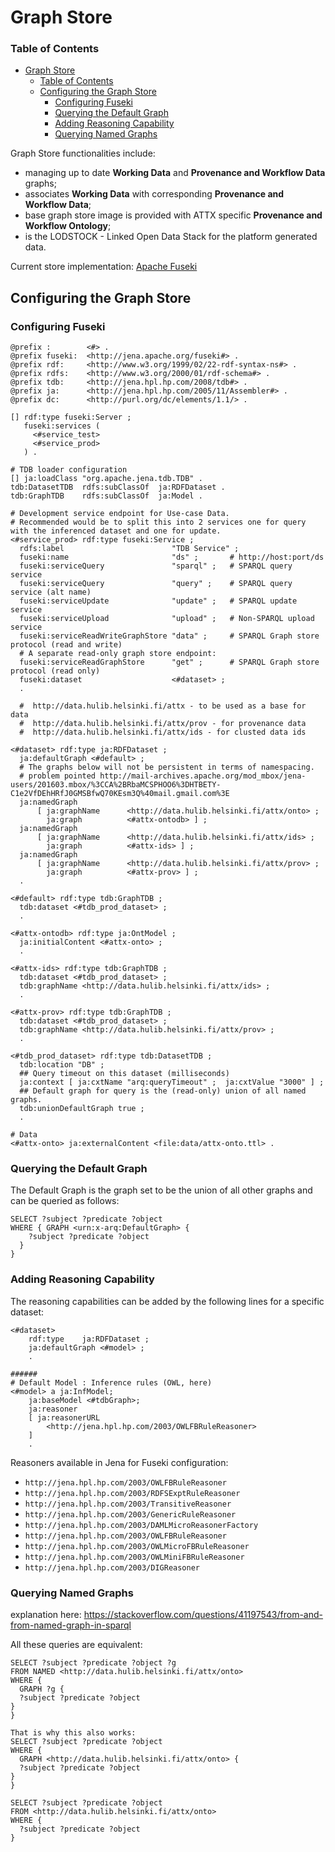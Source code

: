 # Graph Store

### Table of Contents
<!-- TOC START min:1 max:3 link:true update:true -->
- [Graph Store](#graph-store)
    - [Table of Contents](#table-of-contents)
  - [Configuring the Graph Store](#configuring-the-graph-store)
    - [Configuring Fuseki](#configuring-fuseki)
    - [Querying the Default Graph](#querying-the-default-graph)
    - [Adding Reasoning Capability](#adding-reasoning-capability)
    - [Querying Named Graphs](#querying-named-graphs)

<!-- TOC END -->

Graph Store functionalities include:
* managing up to date **Working Data** and **Provenance and Workflow Data** graphs;
* associates  **Working Data** with corresponding **Provenance and Workflow Data**;
* base graph store image is provided with ATTX specific **Provenance and Workflow Ontology**;
* is the LODSTOCK - Linked Open Data Stack for the platform generated data.

Current store implementation: [Apache Fuseki](https://jena.apache.org/documentation/fuseki2/index.html)

## Configuring the Graph Store

### Configuring Fuseki

```turtle
@prefix :        <#> .
@prefix fuseki:  <http://jena.apache.org/fuseki#> .
@prefix rdf:     <http://www.w3.org/1999/02/22-rdf-syntax-ns#> .
@prefix rdfs:    <http://www.w3.org/2000/01/rdf-schema#> .
@prefix tdb:     <http://jena.hpl.hp.com/2008/tdb#> .
@prefix ja:      <http://jena.hpl.hp.com/2005/11/Assembler#> .
@prefix dc:      <http://purl.org/dc/elements/1.1/> .

[] rdf:type fuseki:Server ;
   fuseki:services (
     <#service_test>
     <#service_prod>
   ) .

# TDB loader configuration
[] ja:loadClass "org.apache.jena.tdb.TDB" .
tdb:DatasetTDB  rdfs:subClassOf  ja:RDFDataset .
tdb:GraphTDB    rdfs:subClassOf  ja:Model .

# Development service endpoint for Use-case Data.
# Recommended would be to split this into 2 services one for query with the inferenced dataset and one for update.
<#service_prod> rdf:type fuseki:Service ;
  rdfs:label                        "TDB Service" ;
  fuseki:name                       "ds" ;       # http://host:port/ds
  fuseki:serviceQuery               "sparql" ;   # SPARQL query service
  fuseki:serviceQuery               "query" ;    # SPARQL query service (alt name)
  fuseki:serviceUpdate              "update" ;   # SPARQL update service
  fuseki:serviceUpload              "upload" ;   # Non-SPARQL upload service
  fuseki:serviceReadWriteGraphStore "data" ;     # SPARQL Graph store protocol (read and write)
  # A separate read-only graph store endpoint:
  fuseki:serviceReadGraphStore      "get" ;      # SPARQL Graph store protocol (read only)
  fuseki:dataset                    <#dataset> ;
  .

  #  http://data.hulib.helsinki.fi/attx - to be used as a base for data
  #  http://data.hulib.helsinki.fi/attx/prov - for provenance data
  #  http://data.hulib.helsinki.fi/attx/ids - for clusted data ids

<#dataset> rdf:type ja:RDFDataset ;
  ja:defaultGraph <#default> ;
  # The graphs below will not be persistent in terms of namespacing.
  # problem pointed http://mail-archives.apache.org/mod_mbox/jena-users/201603.mbox/%3CCA%2BRbaMCSPHOO6%3DHTBETY-C1e2VfDEhHRfJ0GMSBfwQ70KEsm3Q%40mail.gmail.com%3E
  ja:namedGraph
      [ ja:graphName      <http://data.hulib.helsinki.fi/attx/onto> ;
        ja:graph          <#attx-ontodb> ] ;
  ja:namedGraph
      [ ja:graphName      <http://data.hulib.helsinki.fi/attx/ids> ;
        ja:graph          <#attx-ids> ] ;
  ja:namedGraph
      [ ja:graphName      <http://data.hulib.helsinki.fi/attx/prov> ;
        ja:graph          <#attx-prov> ] ;
  .

<#default> rdf:type tdb:GraphTDB ;
  tdb:dataset <#tdb_prod_dataset> ;
  .

<#attx-ontodb> rdf:type ja:OntModel ;
  ja:initialContent <#attx-onto> ;
  .

<#attx-ids> rdf:type tdb:GraphTDB ;
  tdb:dataset <#tdb_prod_dataset> ;
  tdb:graphName <http://data.hulib.helsinki.fi/attx/ids> ;
  .

<#attx-prov> rdf:type tdb:GraphTDB ;
  tdb:dataset <#tdb_prod_dataset> ;
  tdb:graphName <http://data.hulib.helsinki.fi/attx/prov> ;
  .

<#tdb_prod_dataset> rdf:type tdb:DatasetTDB ;
  tdb:location "DB" ;
  ## Query timeout on this dataset (milliseconds)
  ja:context [ ja:cxtName "arq:queryTimeout" ;  ja:cxtValue "3000" ] ;
  ## Default graph for query is the (read-only) union of all named graphs.
  tdb:unionDefaultGraph true ;
  .

# Data
<#attx-onto> ja:externalContent <file:data/attx-onto.ttl> .

```

### Querying the Default Graph

The Default Graph is the graph set to be the union of all other graphs and can be queried as follows:

```turtle
SELECT ?subject ?predicate ?object
WHERE { GRAPH <urn:x-arq:DefaultGraph> {
    ?subject ?predicate ?object
  }
}
```

### Adding Reasoning Capability

The reasoning capabilities can be added by the following lines for a specific dataset:
```turtle
<#dataset>
    rdf:type    ja:RDFDataset ;
    ja:defaultGraph <#model> ;
    .      

######
# Default Model : Inference rules (OWL, here)
<#model> a ja:InfModel;
    ja:baseModel <#tdbGraph>;
    ja:reasoner
    [ ja:reasonerURL
        <http://jena.hpl.hp.com/2003/OWLFBRuleReasoner>
    ]
    .
```

Reasoners available in Jena for Fuseki configuration:
* `http://jena.hpl.hp.com/2003/OWLFBRuleReasoner`
* `http://jena.hpl.hp.com/2003/RDFSExptRuleReasoner`
* `http://jena.hpl.hp.com/2003/TransitiveReasoner`
* `http://jena.hpl.hp.com/2003/GenericRuleReasoner`
* `http://jena.hpl.hp.com/2003/DAMLMicroReasonerFactory`
* `http://jena.hpl.hp.com/2003/OWLFBRuleReasoner`
* `http://jena.hpl.hp.com/2003/OWLMicroFBRuleReasoner`
* `http://jena.hpl.hp.com/2003/OWLMiniFBRuleReasoner`
* `http://jena.hpl.hp.com/2003/DIGReasoner`

### Querying Named Graphs

explanation here:
https://stackoverflow.com/questions/41197543/from-and-from-named-graph-in-sparql

All these queries are equivalent:
```sparql
SELECT ?subject ?predicate ?object ?g
FROM NAMED <http://data.hulib.helsinki.fi/attx/onto>
WHERE {
  GRAPH ?g {
  ?subject ?predicate ?object
}
}
```

```sparql
That is why this also works:
SELECT ?subject ?predicate ?object
WHERE {
  GRAPH <http://data.hulib.helsinki.fi/attx/onto> {
  ?subject ?predicate ?object
}
}
```

```sparql
SELECT ?subject ?predicate ?object
FROM <http://data.hulib.helsinki.fi/attx/onto>
WHERE {
  ?subject ?predicate ?object
}
```
